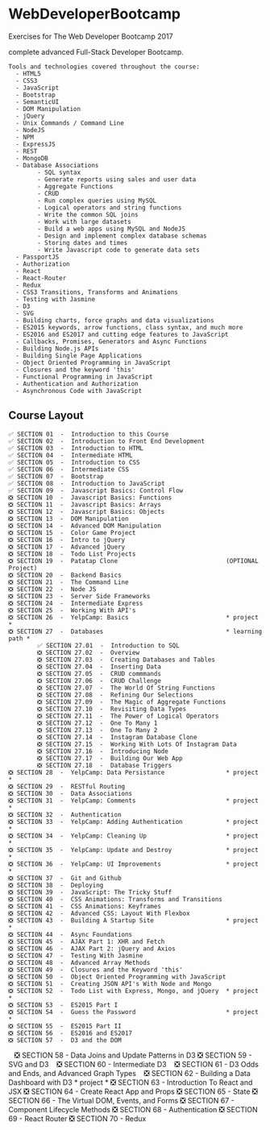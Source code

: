 # WebDeveloperBootcamp

Exercises for The Web Developer Bootcamp 2017

complete advanced Full-Stack Developer Bootcamp.

    Tools and technologies covered throughout the course:
      - HTML5
      - CSS3
      - JavaScript
      - Bootstrap
      - SemanticUI
      - DOM Manipulation
      - jQuery
      - Unix Commands / Command Line
      - NodeJS
      - NPM
      - ExpressJS
      - REST
      - MongoDB
      - Database Associations
            - SQL syntax
            - Generate reports using sales and user data
            - Aggregate Functions
            - CRUD
            - Run complex queries using MySQL
            - Logical operators and string functions
            - Write the common SQL joins
            - Work with large datasets
            - Build a web apps using MySQL and NodeJS
            - Design and implement complex database schemas
            - Storing dates and times
            - Write Javascript code to generate data sets
      - PassportJS
      - Authorization
      - React
      - React-Router
      - Redux
      - CSS3 Transitions, Transforms and Animations
      - Testing with Jasmine
      - D3
      - SVG
      - Building charts, force graphs and data visualizations
      - ES2015 keywords, arrow functions, class syntax, and much more
      - ES2016 and ES2017 and cutting edge features to JavaScript
      - Callbacks, Promises, Generators and Async Functions
      - Building Node.js APIs
      - Building Single Page Applications
      - Object Oriented Programming in JavaScript
      - Closures and the keyword 'this'
      - Functional Programming in JavaScript
      - Authentication and Authorization
      - Asynchronous Code with JavaScript
      


## Course Layout

    ✅ SECTION 01  -  Introduction to this Course
    ✅ SECTION 02  -  Introduction to Front End Development
    ✅ SECTION 03  -  Introduction to HTML
    ✅ SECTION 04  -  Intermediate HTML
    ✅ SECTION 05  -  Introduction to CSS
    ✅ SECTION 06  -  Intermediate CSS
    ✅ SECTION 07  -  Bootstrap
    ✅ SECTION 08  -  Introduction to JavaScript
    ✅ SECTION 09  -  Javascript Basics: Control Flow
    ❎ SECTION 10  -  Javascript Basics: Functions
    ❎ SECTION 11  -  Javascript Basics: Arrays
    ❎ SECTION 12  -  Javascript Basics: Objects
    ❎ SECTION 13  -  DOM Manipulation
    ❎ SECTION 14  -  Advanced DOM Manipulation
    ❎ SECTION 15  -  Color Game Project
    ❎ SECTION 16  -  Intro to jQuery
    ❎ SECTION 17  -  Advanced jQuery
    ❎ SECTION 18  -  Todo List Projects
    ❎ SECTION 19  -  Patatap Clone                              (OPTIONAL Project)
    ❎ SECTION 20  -  Backend Basics
    ❎ SECTION 21  -  The Command Line
    ❎ SECTION 22  -  Node JS
    ❎ SECTION 23  -  Server Side Frameworks
    ❎ SECTION 24  -  Intermediate Express
    ❎ SECTION 25  -  Working With API's
    ❎ SECTION 26  -  YelpCamp: Basics                           * project *
    ❎ SECTION 27  -  Databases                                  * learning path * 
            ✅ SECTION 27.01  -  Introduction to SQL
            ❎ SECTION 27.02  -  Overview
            ❎ SECTION 27.03  -  Creating Databases and Tables
            ❎ SECTION 27.04  -  Inserting Data
            ❎ SECTION 27.05  -  CRUD commmands
            ❎ SECTION 27.06  -  CRUD Challenge
            ❎ SECTION 27.07  -  The World Of String Functions
            ❎ SECTION 27.08  -  Refining Our Selections
            ❎ SECTION 27.09  -  The Magic of Aggregate Functions
            ❎ SECTION 27.10  -  Revisiting Data Types
            ❎ SECTION 27.11  -  The Power of Logical Operators
            ❎ SECTION 27.12  -  One To Many 1
            ❎ SECTION 27.13  -  One To Many 2
            ❎ SECTION 27.14  -  Instagram Database Clone
            ❎ SECTION 27.15  -  Working With Lots Of Instagram Data
            ❎ SECTION 27.16  -  Introducing Node
            ❎ SECTION 27.17  -  Building Our Web App
            ❎ SECTION 27.18  -  Database Triggers
    ❎ SECTION 28  -  YelpCamp: Data Persistance                 * project *
    ❎ SECTION 29  -  RESTful Routing
    ❎ SECTION 30  -  Data Associations
    ❎ SECTION 31  -  YelpCamp: Comments                         * project *
    ❎ SECTION 32  -  Authentication
    ❎ SECTION 33  -  YelpCamp: Adding Authentication            * project *
    ❎ SECTION 34  -  YelpCamp: Cleaning Up                      * project *
    ❎ SECTION 35  -  YelpCamp: Update and Destroy               * project *
    ❎ SECTION 36  -  YelpCamp: UI Improvements                  * project *
    ❎ SECTION 37  -  Git and Github
    ❎ SECTION 38  -  Deploying
    ❎ SECTION 39  -  JavaScript: The Tricky Stuff
    ❎ SECTION 40  -  CSS Animations: Transforms and Transitions
    ❎ SECTION 41  -  CSS Animations: Keyframes
    ❎ SECTION 42  -  Advanced CSS: Layout With Flexbox
    ❎ SECTION 43  -  Building A Startup Site                    * project *
    ❎ SECTION 44  -  Async Foundations
    ❎ SECTION 45  -  AJAX Part 1: XHR and Fetch
    ❎ SECTION 46  -  AJAX Part 2: jQuery and Axios
    ❎ SECTION 47  -  Testing With Jasmine
    ❎ SECTION 48  -  Advanced Array Methods
    ❎ SECTION 49  -  Closures and the Keyword 'this'
    ❎ SECTION 50  -  Object Oriented Programming with JavaScript
    ❎ SECTION 51  -  Creating JSON API's With Node and Mongo
    ❎ SECTION 52  -  Todo List with Express, Mongo, and jQuery  * project *
    ❎ SECTION 53  -  ES2015 Part I
    ❎ SECTION 54  -  Guess the Password                         * project *
    ❎ SECTION 55  -  ES2015 Part II
    ❎ SECTION 56  -  ES2016 and ES2017
    ❎ SECTION 57  -  D3 and the DOM
    ❎ SECTION 58  -  Data Joins and Update Patterns in D3
    ❎ SECTION 59  -  SVG and D3
    ❎ SECTION 60  -  Intermediate D3
    ❎ SECTION 61  -  D3 Odds and Ends, and Advanced Graph Types
    ❎ SECTION 62  -  Building a Data Dashboard with D3          * project *
    ❎ SECTION 63  -  Introduction To React and JSX
    ❎ SECTION 64  -  Create React App and Props
    ❎ SECTION 65  -  State
    ❎ SECTION 66  -  The Virtual DOM, Events, and Forms
    ❎ SECTION 67  -  Component Lifecycle Methods
    ❎ SECTION 68  -  Authentication
    ❎ SECTION 69  -  React Router
    ❎ SECTION 70  -  Redux
